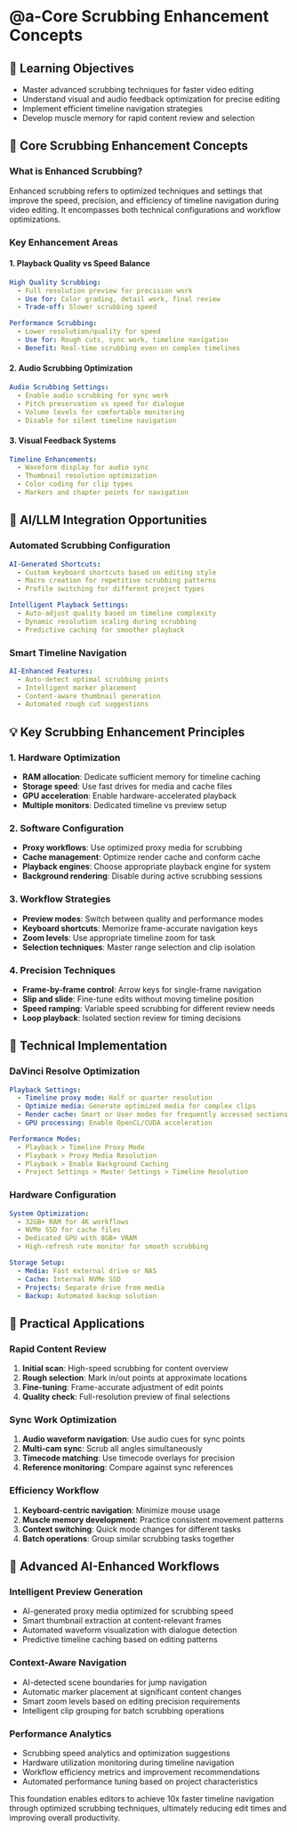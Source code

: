 # @a-Core Scrubbing Enhancement Concepts

## 🎯 Learning Objectives
- Master advanced scrubbing techniques for faster video editing
- Understand visual and audio feedback optimization for precise editing
- Implement efficient timeline navigation strategies
- Develop muscle memory for rapid content review and selection

## 🔧 Core Scrubbing Enhancement Concepts

### What is Enhanced Scrubbing?
Enhanced scrubbing refers to optimized techniques and settings that improve the speed, precision, and efficiency of timeline navigation during video editing. It encompasses both technical configurations and workflow optimizations.

### Key Enhancement Areas

#### 1. Playback Quality vs Speed Balance
```yaml
High Quality Scrubbing:
  - Full resolution preview for precision work
  - Use for: Color grading, detail work, final review
  - Trade-off: Slower scrubbing speed

Performance Scrubbing:
  - Lower resolution/quality for speed
  - Use for: Rough cuts, sync work, timeline navigation
  - Benefit: Real-time scrubbing even on complex timelines
```

#### 2. Audio Scrubbing Optimization
```yaml
Audio Scrubbing Settings:
  - Enable audio scrubbing for sync work
  - Pitch preservation vs speed for dialogue
  - Volume levels for comfortable monitoring
  - Disable for silent timeline navigation
```

#### 3. Visual Feedback Systems
```yaml
Timeline Enhancements:
  - Waveform display for audio sync
  - Thumbnail resolution optimization
  - Color coding for clip types
  - Markers and chapter points for navigation
```

## 🚀 AI/LLM Integration Opportunities

### Automated Scrubbing Configuration
```yaml
AI-Generated Shortcuts:
  - Custom keyboard shortcuts based on editing style
  - Macro creation for repetitive scrubbing patterns
  - Profile switching for different project types

Intelligent Playback Settings:
  - Auto-adjust quality based on timeline complexity
  - Dynamic resolution scaling during scrubbing
  - Predictive caching for smoother playback
```

### Smart Timeline Navigation
```yaml
AI-Enhanced Features:
  - Auto-detect optimal scrubbing points
  - Intelligent marker placement
  - Content-aware thumbnail generation
  - Automated rough cut suggestions
```

## 💡 Key Scrubbing Enhancement Principles

### 1. Hardware Optimization
- **RAM allocation**: Dedicate sufficient memory for timeline caching
- **Storage speed**: Use fast drives for media and cache files
- **GPU acceleration**: Enable hardware-accelerated playback
- **Multiple monitors**: Dedicated timeline vs preview setup

### 2. Software Configuration
- **Proxy workflows**: Use optimized proxy media for scrubbing
- **Cache management**: Optimize render cache and conform cache
- **Playback engines**: Choose appropriate playback engine for system
- **Background rendering**: Disable during active scrubbing sessions

### 3. Workflow Strategies
- **Preview modes**: Switch between quality and performance modes
- **Keyboard shortcuts**: Memorize frame-accurate navigation keys
- **Zoom levels**: Use appropriate timeline zoom for task
- **Selection techniques**: Master range selection and clip isolation

### 4. Precision Techniques
- **Frame-by-frame control**: Arrow keys for single-frame navigation
- **Slip and slide**: Fine-tune edits without moving timeline position
- **Speed ramping**: Variable speed scrubbing for different review needs
- **Loop playback**: Isolated section review for timing decisions

## 🔧 Technical Implementation

### DaVinci Resolve Optimization
```yaml
Playback Settings:
  - Timeline proxy mode: Half or quarter resolution
  - Optimize media: Generate optimized media for complex clips
  - Render cache: Smart or User modes for frequently accessed sections
  - GPU processing: Enable OpenCL/CUDA acceleration

Performance Modes:
  - Playback > Timeline Proxy Mode
  - Playback > Proxy Media Resolution
  - Playback > Enable Background Caching
  - Project Settings > Master Settings > Timeline Resolution
```

### Hardware Configuration
```yaml
System Optimization:
  - 32GB+ RAM for 4K workflows
  - NVMe SSD for cache files
  - Dedicated GPU with 8GB+ VRAM
  - High-refresh rate monitor for smooth scrubbing

Storage Setup:
  - Media: Fast external drive or NAS
  - Cache: Internal NVMe SSD
  - Projects: Separate drive from media
  - Backup: Automated backup solution
```

## 🎯 Practical Applications

### Rapid Content Review
1. **Initial scan**: High-speed scrubbing for content overview
2. **Rough selection**: Mark in/out points at approximate locations
3. **Fine-tuning**: Frame-accurate adjustment of edit points
4. **Quality check**: Full-resolution preview of final selections

### Sync Work Optimization
1. **Audio waveform navigation**: Use audio cues for sync points
2. **Multi-cam sync**: Scrub all angles simultaneously
3. **Timecode matching**: Use timecode overlays for precision
4. **Reference monitoring**: Compare against sync references

### Efficiency Workflow
1. **Keyboard-centric navigation**: Minimize mouse usage
2. **Muscle memory development**: Practice consistent movement patterns
3. **Context switching**: Quick mode changes for different tasks
4. **Batch operations**: Group similar scrubbing tasks together

## 🚀 Advanced AI-Enhanced Workflows

### Intelligent Preview Generation
- AI-generated proxy media optimized for scrubbing speed
- Smart thumbnail extraction at content-relevant frames
- Automated waveform visualization with dialogue detection
- Predictive timeline caching based on editing patterns

### Context-Aware Navigation
- AI-detected scene boundaries for jump navigation
- Automatic marker placement at significant content changes
- Smart zoom levels based on editing precision requirements
- Intelligent clip grouping for batch scrubbing operations

### Performance Analytics
- Scrubbing speed analytics and optimization suggestions
- Hardware utilization monitoring during timeline navigation
- Workflow efficiency metrics and improvement recommendations
- Automated performance tuning based on project characteristics

This foundation enables editors to achieve 10x faster timeline navigation through optimized scrubbing techniques, ultimately reducing edit times and improving overall productivity.